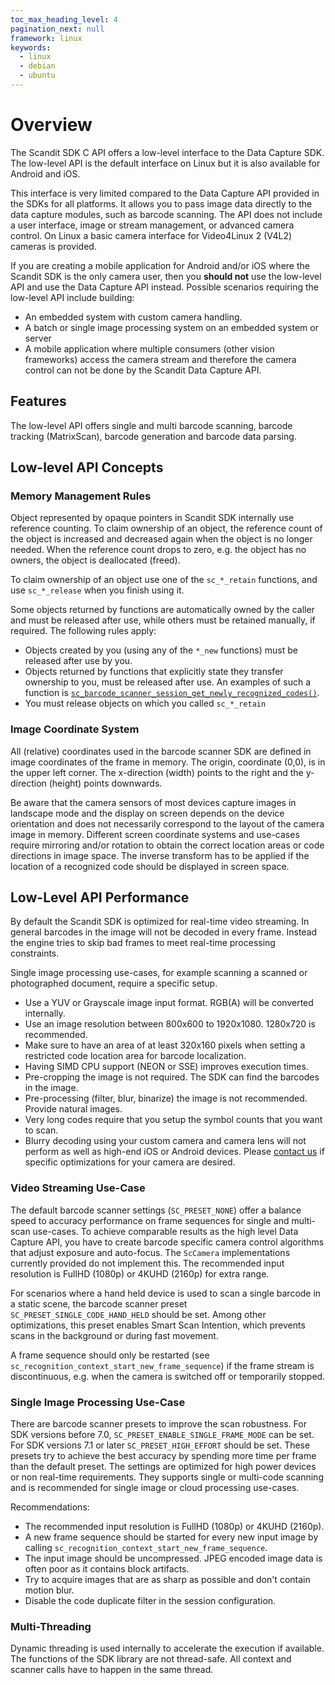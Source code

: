 ```yaml
---
toc_max_heading_level: 4
pagination_next: null
framework: linux
keywords:
  - linux
  - debian
  - ubuntu
---
```


# Overview

The Scandit SDK C API offers a low-level interface to the Data Capture SDK. The low-level API is the default interface on Linux but it is also available for Android and iOS.

This interface is very limited compared to the Data Capture API provided in the SDKs for all platforms. It allows you to pass image data directly to the data capture modules, such as barcode scanning. The API does not include a user interface, image or stream management, or advanced camera control. On Linux a basic camera interface for Video4Linux 2 (V4L2) cameras is provided.

If you are creating a mobile application for Android and/or iOS where the Scandit SDK is the only camera user, then you **should not** use the low-level API and use the Data Capture API instead. Possible scenarios requiring the low-level API include building:

* An embedded system with custom camera handling.
* A batch or single image processing system on an embedded system or server
* A mobile application where multiple consumers (other vision frameworks) access the camera stream and therefore the camera control can not be done by the Scandit Data Capture API.

## Features

The low-level API offers single and multi barcode scanning, barcode tracking (MatrixScan), barcode generation and barcode data parsing.

## Low-level API Concepts

### Memory Management Rules

Object represented by opaque pointers in Scandit SDK internally use reference counting. To claim ownership of an object, the reference count of the object is increased and decreased again when the object is no longer needed. When the reference count drops to zero, e.g. the object has no owners, the object is deallocated (freed).

To claim ownership of an object use one of the `sc_*_retain` functions, and use `sc_*_release` when you finish using it.

Some objects returned by functions are automatically owned by the caller and must be released after use, while others must be retained manually, if required. The following rules apply:

* Objects created by you (using any of the `*_new` functions) must be released after use by you.
* Objects returned by functions that explicitly state they transfer ownership to you, must be released after use. An examples of such a function is [`sc_barcode_scanner_session_get_newly_recognized_codes()`](https://docs.scandit.com/stable/c_api/struct_sc_barcode_scanner_session.html#a090af0487a5928ca5893baa66d94f946).
* You must release objects on which you called `sc_*_retain`

### Image Coordinate System

All (relative) coordinates used in the barcode scanner SDK are defined in image coordinates of the frame in memory. The origin, coordinate (0,0), is in the upper left corner. The x-direction (width) points to the right and the y-direction (height) points downwards.

Be aware that the camera sensors of most devices capture images in landscape mode and the display on screen depends on the device orientation and does not necessarily correspond to the layout of the camera image in memory. Different screen coordinate systems and use-cases require mirroring and/or rotation to obtain the correct location areas or code directions in image space. The inverse transform has to be applied if the location of a recognized code should be displayed in screen space.

## Low-Level API Performance

By default the Scandit SDK is optimized for real-time video streaming. In general barcodes in the image will not be decoded in every frame. Instead the engine tries to skip bad frames to meet real-time processing constraints.

Single image processing use-cases, for example scanning a scanned or photographed document, require a specific setup.

* Use a YUV or Grayscale image input format. RGB(A) will be converted internally.
* Use an image resolution between 800x600 to 1920x1080. 1280x720 is recommended.
* Make sure to have an area of at least 320x160 pixels when setting a restricted code location area for barcode localization.
* Having SIMD CPU support (NEON or SSE) improves execution times.
* Pre-cropping the image is not required. The SDK can find the barcodes in the image.
* Pre-processing (filter, blur, binarize) the image is not recommended. Provide natural images.
* Very long codes require that you setup the symbol counts that you want to scan.
* Blurry decoding using your custom camera and camera lens will not perform as well as high-end iOS or Android devices. Please [contact us](mailto:support@scandit.com) if specific optimizations for your camera are desired.

### Video Streaming Use-Case

The default barcode scanner settings (`SC_PRESET_NONE`) offer a balance speed to accuracy performance on frame sequences for single and multi-scan use-cases. To achieve comparable results as the high level Data Capture API, you have to create barcode specific camera control algorithms that adjust exposure and auto-focus. The `ScCamera` implementations currently provided do not implement this. The recommended input resolution is FullHD (1080p) or 4KUHD (2160p) for extra range.

For scenarios where a hand held device is used to scan a single barcode in a static scene, the barcode scanner preset `SC_PRESET_SINGLE_CODE_HAND_HELD` should be set.
Among other optimizations, this preset enables Smart Scan Intention, which prevents scans in the background or during fast movement.

A frame sequence should only be restarted (see `sc_recognition_context_start_new_frame_sequence`) if the frame stream is discontinuous, e.g. when the camera is switched off or temporarily stopped.

### Single Image Processing Use-Case

There are barcode scanner presets to improve the scan robustness. For SDK versions before 7.0, `SC_PRESET_ENABLE_SINGLE_FRAME_MODE` can be set. For SDK versions 7.1 or later `SC_PRESET_HIGH_EFFORT` should be set. These presets try to achieve the best accuracy by spending more time per frame than the default preset. The settings are optimized for high power devices or non real-time requirements. They supports single or multi-code scanning and is recommended for single image or cloud processing use-cases.

Recommendations:
* The recommended input resolution is FullHD (1080p) or 4KUHD (2160p).
* A new frame sequence should be started for every new input image by calling `sc_recognition_context_start_new_frame_sequence`.
* The input image should be uncompressed. JPEG encoded image data is often poor as it contains block artifacts.
* Try to acquire images that are as sharp as possible and don't contain motion blur.
* Disable the code duplicate filter in the session configuration.

### Multi-Threading

Dynamic threading is used internally to accelerate the execution if available. The functions of the SDK library are not thread-safe. All context and scanner calls have to happen in the same thread.

